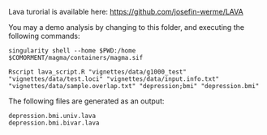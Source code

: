 Lava turorial is available here:
https://github.com/josefin-werme/LAVA

You may a demo analysis by changing to this folder, and executing the following commands:

```
singularity shell --home $PWD:/home $COMORMENT/magma/containers/magma.sif

Rscript lava_script.R "vignettes/data/g1000_test" "vignettes/data/test.loci" "vignettes/data/input.info.txt" "vignettes/data/sample.overlap.txt" "depression;bmi" "depression.bmi"
```

The following files are generated as an output:
```
depression.bmi.univ.lava
depression.bmi.bivar.lava
```
